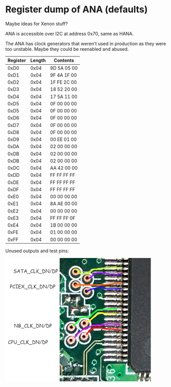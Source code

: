 # Register dump of ANA (defaults)

Maybe ideas for Xenon stuff?

ANA is accessible over I2C at address 0x70, same as HANA.

The ANA has clock generators that weren't used in production as they were too unstable. Maybe they could be
reenabled and abused.

| Register | Length | Contents    |
| -------- | ------ | ----------- |
| 0xD0     | 0x04   | 9D 5A 05 00 |
| 0xD1     | 0x04   | 9F 4A 1F 00 |
| 0xD2     | 0x04   | 1F FE 2C 00 |
| 0xD3     | 0x04   | 18 52 20 00 |
| 0xD4     | 0x04   | 17 5A 11 00 |
| 0xD5     | 0x04   | 0F 00 00 00 |
| 0xD5     | 0x04   | 0F 00 00 00 |
| 0xD6     | 0x04   | 0F 00 00 00 |
| 0xD7     | 0x04   | 0F 00 00 00 |
| 0xD8     | 0x04   | 0F 00 00 00 |
| 0xD9     | 0x04   | 00 EE 01 00 |
| 0xDA     | 0x04   | 02 00 00 00 |
| 0xDB     | 0x04   | 02 00 00 00 |
| 0xDB     | 0x04   | 02 00 00 00 |
| 0xDC     | 0x04   | AA 42 00 00 |
| 0xDD     | 0x04   | FF FF FF FF |
| 0xDE     | 0x04   | FF FF FF FF |
| 0xDF     | 0x04   | FF FF FF FF |
| 0xE0     | 0x04   | 00 00 00 00 |
| 0xE1     | 0x04   | 8A AE 00 00 |
| 0xE2     | 0x04   | 00 00 00 00 |
| 0xE3     | 0x04   | FF FF FF 0F |
| 0xE4     | 0x04   | 1B 00 00 00 |
| 0xFE     | 0x04   | 01 00 00 00 |
| 0xFF     | 0x04   | 00 00 00 00 |

Unused outputs and test pins:

![](ana_unused_clk_outputs.jpg)
